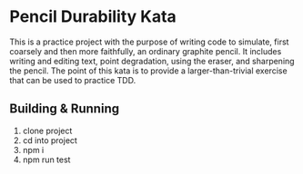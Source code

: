# Pencil Durability Kata
This is a practice project with the purpose of writing code to simulate, first coarsely and then more faithfully, an ordinary graphite pencil. It includes writing and editing text, point degradation, using the eraser, and sharpening the pencil. The point of this kata is to provide a larger-than-trivial exercise that can be used to practice TDD.

## Building & Running
1) clone project
2) cd into project
3) npm i
4) npm run test